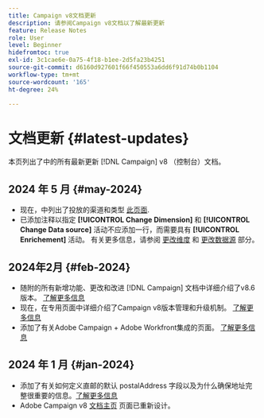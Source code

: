 ```yaml
---
title: Campaign v8文档更新
description: 请参阅Campaign v8文档以了解最新更新
feature: Release Notes
role: User
level: Beginner
hidefromtoc: true
exl-id: 3c1cae6e-0a75-4f18-b1ee-2d5fa23b4251
source-git-commit: d6160d927601f66f450553a6dd6f91d74b0b1104
workflow-type: tm+mt
source-wordcount: '165'
ht-degree: 24%

---
```


# 文档更新 {#latest-updates}

本页列出了中的所有最新更新 [!DNL Campaign] v8 （控制台）文档。


## 2024 年 5 月 {#may-2024}

* 现在，中列出了投放的渠道和类型 [此页面](create-message.md).
* 已添加注释以指定 **[!UICONTROL Change Dimension]** 和 **[!UICONTROL Change Data source]** 活动不应添加一行，而需要具有 **[!UICONTROL Enrichement]** 活动。 有关更多信息，请参阅 [更改维度](../../automation/workflow/change-dimension.md) 和 [更改数据源](../../automation/workflow/change-data-source.md) 部分。

## 2024年2月 {#feb-2024}

* 随附的所有新增功能、更改和改进 [!DNL Campaign] 文档中详细介绍了v8.6版本。 [了解更多信息](release-notes.md)
* 现在，在专用页面中详细介绍了Campaign v8版本管理和升级机制。 [了解更多信息](upgrades.md)
* 添加了有关Adobe Campaign + Adobe Workfront集成的页面。 [了解更多信息](../connect/ac-workfront.md)

## 2024 年 1 月 {#jan-2024}

* 添加了有关如何定义直邮的默认 postalAddress 字段以及为什么确保地址完整很重要的信息。[了解更多信息](../send/direct-mail.md)
* Adobe Campaign v8 [文档主页](../campaign-home.md) 页面已重新设计。
